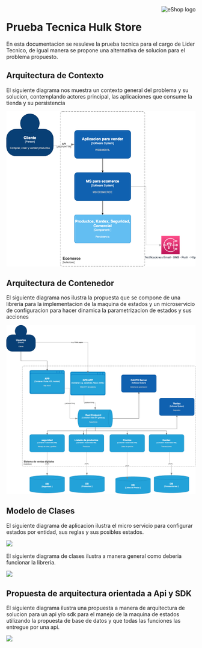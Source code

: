 <a href="https://github.com/janneison">
   <img src="https://triko.co/wp-content/uploads/2023/12/cropped-triko_logo_home-13.png" alt="eShop logo" title="eShopOnContainers" align="right" height="60" />
</a>

# Prueba Tecnica Hulk Store

En esta documentacion se resuleve la prueba tecnica para el cargo de Lider Tecnico, de igual manera se propone una alternativa de solucion para el problema propuesto.

## Arquitectura de Contexto

El siguiente diagrama nos muestra un contexto general del problema y su solucion, contemplando actores principal, las aplicaciones que consume la tienda y su persistencia

![](img/diagrama-de-contexto.png)

## Arquitectura de Contenedor
El siguiente diagrama nos ilustra la propuesta que se compone de una libreria para la implementacion de la maquina de estados y un microservicio de configuracion para hacer dinamica la parametrizacion de estados y sus  acciones

![](img/diagrama-de-contenedor.png)


## Modelo de Clases
El siguiente diagrama de aplicacion ilustra el micro servicio para configurar estados por entidad, sus reglas y sus posibles estados.

![](img/ms-configuration.png)

El siguiente diagrama de clases ilustra a manera general como deberia funcionar la libreria.

![](img/diagram-clases.png)

## Propuesta de arquitectura orientada a Api y SDK


El siguiente diagrama ilustra una propuesta a manera de arquitectura de solucion para un api y/o sdk para el manejo de la maquina de estados utilizando la propuesta de base de datos y que todas las funciones las entregue por una api.

![](img/maquina-estados-2.png)


